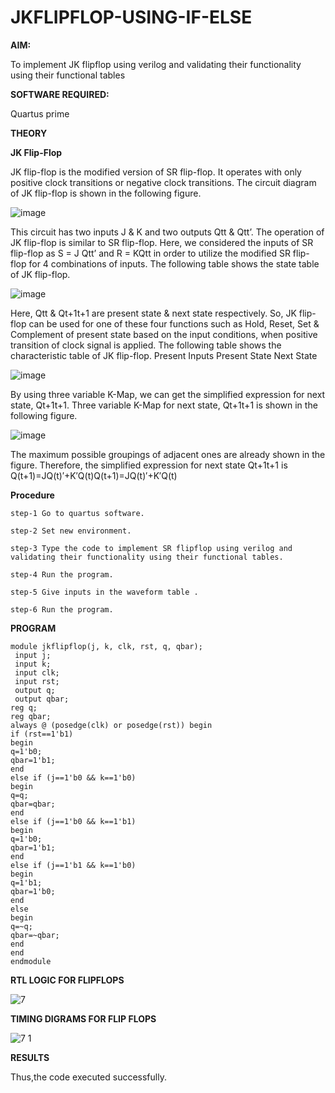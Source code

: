 # JKFLIPFLOP-USING-IF-ELSE

**AIM:** 

To implement  JK flipflop using verilog and validating their functionality using their functional tables

**SOFTWARE REQUIRED:**

Quartus prime

**THEORY**

**JK Flip-Flop**

JK flip-flop is the modified version of SR flip-flop. It operates with only positive clock transitions or negative clock transitions. The circuit diagram of JK flip-flop is shown in the following figure.

![image](https://github.com/naavaneetha/JKFLIPFLOP-USING-IF-ELSE/assets/154305477/a649c30b-232b-4558-b188-fd6c09845180)


This circuit has two inputs J & K and two outputs Qtt & Qtt’. The operation of JK flip-flop is similar to SR flip-flop. Here, we considered the inputs of SR flip-flop as S = J Qtt’ and R = KQtt in order to utilize the modified SR flip-flop for 4 combinations of inputs. The following table shows the state table of JK flip-flop.

![image](https://github.com/naavaneetha/JKFLIPFLOP-USING-IF-ELSE/assets/154305477/c4360742-e8a8-4937-b089-c46c0433f9a3)

 
Here, Qtt & Qt+1t+1 are present state & next state respectively. So, JK flip-flop can be used for one of these four functions such as Hold, Reset, Set & Complement of present state based on the input conditions, when positive transition of clock signal is applied. The following table shows the characteristic table of JK flip-flop. Present Inputs Present State Next State
 
![image](https://github.com/naavaneetha/JKFLIPFLOP-USING-IF-ELSE/assets/154305477/6c275261-a6d5-4c37-a3a7-1e88ca11c4cd)

By using three variable K-Map, we can get the simplified expression for next state, Qt+1t+1. Three variable K-Map for next state, Qt+1t+1 is shown in the following figure.
 
![image](https://github.com/naavaneetha/JKFLIPFLOP-USING-IF-ELSE/assets/154305477/5174f41b-0ce0-4329-a372-6d1943ea6673)

The maximum possible groupings of adjacent ones are already shown in the figure. Therefore, the simplified expression for next state Qt+1t+1 is Q(t+1)=JQ(t)′+K′Q(t)Q(t+1)=JQ(t)′+K′Q(t)

**Procedure**

```
step-1 Go to quartus software.

step-2 Set new environment.

step-3 Type the code to implement SR flipflop using verilog and validating their functionality using their functional tables.

step-4 Run the program.

step-5 Give inputs in the waveform table .

step-6 Run the program.

```

**PROGRAM**

```
module jkflipflop(j, k, clk, rst, q, qbar);
 input j;
 input k;
 input clk;
 input rst;
 output q;
 output qbar;
reg q;
reg qbar;
always @ (posedge(clk) or posedge(rst)) begin
if (rst==1'b1)
begin
q=1'b0;
qbar=1'b1;
end
else if (j==1'b0 && k==1'b0)
begin
q=q;
qbar=qbar;
end
else if (j==1'b0 && k==1'b1)
begin
q=1'b0;
qbar=1'b1;
end
else if (j==1'b1 && k==1'b0)
begin
q=1'b1;
qbar=1'b0;
end
else
begin
q=~q;
qbar=~qbar;
end
end
endmodule

```

**RTL LOGIC FOR FLIPFLOPS**

![7](https://github.com/user-attachments/assets/ed46aa77-8c81-4844-96ce-394cec6570ea)


**TIMING DIGRAMS FOR FLIP FLOPS**

![7 1](https://github.com/user-attachments/assets/977db880-190e-41b0-8a6c-cc6c7cb35894)


**RESULTS**

Thus,the code executed successfully.
